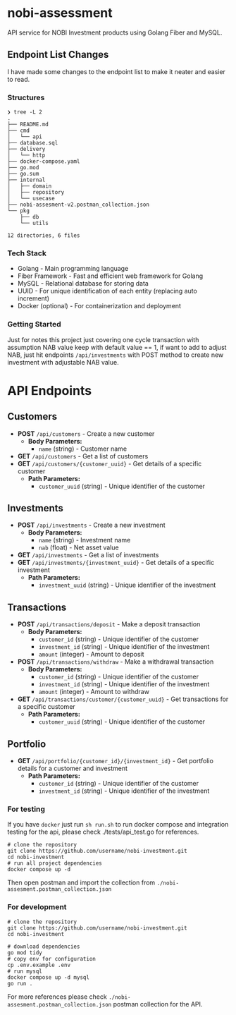 # nobi-assessment

API service for NOBI Investment products using Golang Fiber and MySQL.

## Endpoint List Changes  

I have made some changes to the endpoint list to make it neater and easier to read.

### Structures

```
❯ tree -L 2
.
├── README.md
├── cmd
│   └── api
├── database.sql
├── delivery
│   └── http
├── docker-compose.yaml
├── go.mod
├── go.sum
├── internal
│   ├── domain
│   ├── repository
│   └── usecase
├── nobi-assesment-v2.postman_collection.json
└── pkg
    ├── db
    └── utils

12 directories, 6 files
```

### Tech Stack

- Golang - Main programming language
- Fiber Framework - Fast and efficient web framework for Golang
- MySQL - Relational database for storing data
- UUID - For unique identification of each entity (replacing auto increment)
- Docker (optional) - For containerization and deployment

### Getting Started

Just for notes this project just covering one cycle transaction with assumption NAB value keep with default value == 1, if want to add to adjust NAB, just hit endpoints `/api/investments` with POST method to create new investment with adjustable NAB value.


# API Endpoints

## Customers
- **POST** `/api/customers` - Create a new customer
  - **Body Parameters:**
    - `name` (string) - Customer name
- **GET** `/api/customers` - Get a list of customers
- **GET** `/api/customers/{customer_uuid}` - Get details of a specific customer
  - **Path Parameters:**
    - `customer_uuid` (string) - Unique identifier of the customer

## Investments
- **POST** `/api/investments` - Create a new investment
  - **Body Parameters:**
    - `name` (string) - Investment name
    - `nab` (float) - Net asset value
- **GET** `/api/investments` - Get a list of investments
- **GET** `/api/investments/{investment_uuid}` - Get details of a specific investment
  - **Path Parameters:**
    - `investment_uuid` (string) - Unique identifier of the investment

## Transactions
- **POST** `/api/transactions/deposit` - Make a deposit transaction
  - **Body Parameters:**
    - `customer_id` (string) - Unique identifier of the customer
    - `investment_id` (string) - Unique identifier of the investment
    - `amount` (integer) - Amount to deposit
- **POST** `/api/transactions/withdraw` - Make a withdrawal transaction
  - **Body Parameters:**
    - `customer_id` (string) - Unique identifier of the customer
    - `investment_id` (string) - Unique identifier of the investment
    - `amount` (integer) - Amount to withdraw
- **GET** `/api/transactions/customer/{customer_uuid}` - Get transactions for a specific customer
  - **Path Parameters:**
    - `customer_uuid` (string) - Unique identifier of the customer

## Portfolio
- **GET** `/api/portfolio/{customer_id}/{investment_id}` - Get portfolio details for a customer and investment
  - **Path Parameters:**
    - `customer_id` (string) - Unique identifier of the customer
    - `investment_id` (string) - Unique identifier of the investment


### For testing

If you have `docker` just run `sh run.sh` to run docker compose and integration testing for the api, please check ./tests/api_test.go for references.

```shell
# clone the repository
git clone https://github.com/username/nobi-investment.git
cd nobi-investment
# run all project dependencies
docker compose up -d
```

Then open postman and import the collection from `./nobi-assesment.postman_collection.json`

### For development

```shell
# clone the repository
git clone https://github.com/username/nobi-investment.git
cd nobi-investment

# download dependencies
go mod tidy
# copy env for configuration
cp .env.example .env
# run mysql
docker compose up -d mysql
go run .
```

For more references please check `./nobi-assesment.postman_collection.json` postman collection for the API.
